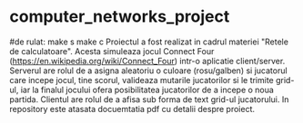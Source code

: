 # computer_networks_project
#de rulat:
  make s
  make c
Proiectul a fost realizat in cadrul materiei "Retele de calculatoare". Acesta simuleaza jocul Connect Four (https://en.wikipedia.org/wiki/Connect_Four) intr-o aplicatie client/server. Serverul are rolul de a asigna aleatoriu o culoare (rosu/galben) si jucatorul care incepe jocul, tine scorul, valideaza mutarile jucatorilor si le trimite grid-ul, iar la finalul jocului ofera posibilitatea jucatorilor de a incepe o noua partida. Clientul are rolul de a afisa sub forma de text grid-ul jucatorului. In repository este atasata docuemtatia pdf cu detalii despre proiect.
